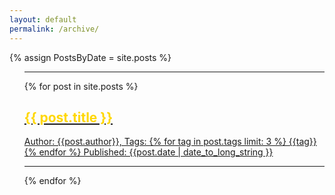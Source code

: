 ```yaml
---
layout: default
permalink: /archive/
---
```


{% assign PostsByDate = site.posts %}

<div id="postbox">
<ul style="list-style: none;">
  <hr class="fadinggrad">
  <li>
    {% for post in site.posts %}
        <a style="display:block;" href="{{ post.url }}">
          <div>
            <div>
              <h2 style="color:gold">{{ post.title }}</h2>
              <p> Author: {{post.author}}, Tags: {% for tag in post.tags limit: 3 %} {{tag}}{% endfor %} Published: {{post.date | date_to_long_string }}</p>
              <hr class="fadinggrad">
            </div>
          </div>
        </a>
    {% endfor %}
  </li>
</ul>
</div>
